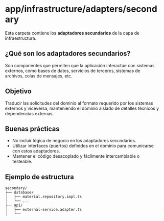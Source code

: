 # app/infrastructure/adapters/secondary

Esta carpeta contiene los **adaptadores secundarios** de la capa de infraestructura.

## ¿Qué son los adaptadores secundarios?

Son componentes que permiten que la aplicación interactúe con sistemas externos, como bases de datos, servicios de terceros, sistemas de archivos, colas de mensajes, etc.

## Objetivo

Traducir las solicitudes del dominio al formato requerido por los sistemas externos y viceversa, manteniendo el dominio aislado de detalles técnicos y dependencias externas.

## Buenas prácticas

- No incluir lógica de negocio en los adaptadores secundarios.
- Utilizar interfaces (puertos) definidos en el dominio para comunicarse con estos adaptadores.
- Mantener el código desacoplado y fácilmente intercambiable o testeable.

## Ejemplo de estructura

```
secondary/
├── database/
│   ├── material.repository.impl.ts
│   └── ...
├── api/
│   ├── external-service.adapter.ts
│   └──
```
